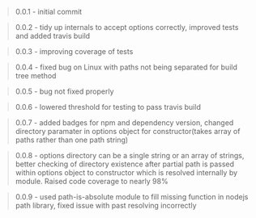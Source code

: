 >0.0.1 - initial commit

>0.0.2 - tidy up internals to accept options correctly, improved tests and added travis build

>0.0.3 - improving coverage of tests

>0.0.4 - fixed bug on Linux with paths not being separated for build tree method

>0.0.5 - bug not fixed properly

>0.0.6 - lowered threshold for testing to pass travis build

>0.0.7 - added badges for npm and dependency version, changed directory paramater in options object for constructor(takes array of paths rather than one path string)

>0.0.8 - options directory can be a single string or an array of strings, better checking of directory existence after partial path is passed within options object to constructor which is resolved internally by module.  Raised code coverage to nearly 98%

>0.0.9 - used path-is-absolute module to fill missing function in nodejs path library, fixed issue with past resolving incorrectly



